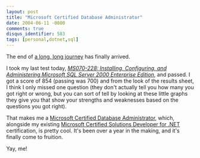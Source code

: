 ```yaml
---
layout: post
title: "Microsoft Certified Database Administrator"
date: 2004-06-11 -0800
comments: true
disqus_identifier: 583
tags: [personal,dotnet,sql]
---
```

The end of [a long, long
journey](/archive/2003/02/20/continuous-plight-for-training.aspx) has
finally arrived.

 I took my last test today, [*MS070-228: Installing, Configuring, and
Administering Microsoft SQL Server 2000 Enterprise
Edition*](http://www.microsoft.com/learning/exams/70-228.asp), and
passed. I got a score of 854 (passing was 700) and from the look of the
results sheet, I think I only missed one question (they don't actually
tell you how many you got right or wrong, but you can sort of tell by
looking at these little graphs they give you that show your strengths
and weaknesses based on the questions you got right).

 That makes me a [Microsoft Certified Database
Administrator](http://www.microsoft.com/learning/mcp/mcdba/default.asp),
which, alongside my existing [Microsoft Certified Solutions Developer
for .NET](http://www.microsoft.com/learning/mcp/mcsd/default.asp)
certification, is pretty cool. It's been over a year in the making, and
it's finally come to fruition.

 Yay, me!
